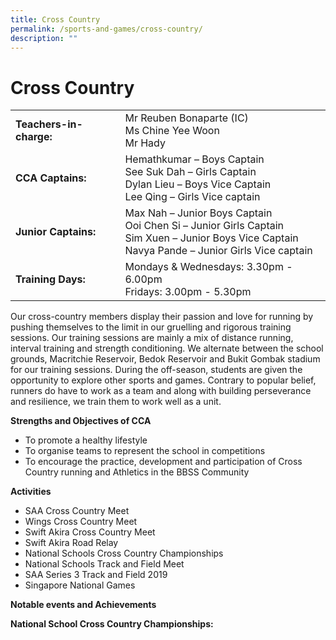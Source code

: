 ```yaml
---
title: Cross Country
permalink: /sports-and-games/cross-country/
description: ""
---
```

# Cross Country

|                     |                                     |
|---------------------|-----------------------------------|
| **Teachers-in-charge:** | Mr Reuben Bonaparte (IC) <br>Ms Chine Yee Woon<br>Mr Hady                                                                                             |
| **CCA Captains:**       | Hemathkumar – Boys Captain<br>See Suk Dah – Girls Captain<br>Dylan Lieu – Boys Vice Captain<br>Lee Qing – Girls Vice captain                          |
| **Junior Captains:**    | Max Nah – Junior Boys Captain<br>Ooi Chen Si – Junior Girls Captain<br>Sim Xuen – Junior Boys Vice Captain<br>Navya Pande – Junior Girls Vice captain |
| **Training Days:**      | Mondays & Wednesdays: 3.30pm - 6.00pm<br>Fridays: 3.00pm - 5.30pm             |


Our cross-country members display their passion and love for running by pushing themselves to the limit in our gruelling and rigorous training sessions. Our training sessions are mainly a mix of distance running, interval training and strength conditioning. We alternate between the school grounds, Macritchie Reservoir, Bedok Reservoir and Bukit Gombak stadium for our training sessions. During the off-season, students are given the opportunity to explore other sports and games. Contrary to popular belief, runners do have to work as a team and along with building perseverance and resilience, we train them to work well as a unit.

**Strengths and Objectives of CCA**

* To promote a healthy lifestyle
* To organise teams to represent the school in competitions
* To encourage the practice, development and participation of Cross Country running and Athletics in the BBSS Community

**Activities**

* SAA Cross Country Meet
* Wings Cross Country Meet
* Swift Akira Cross Country Meet
* Swift Akira Road Relay
* National Schools Cross Country Championships
* National Schools Track and Field Meet
* SAA Series 3 Track and Field 2019
* Singapore National Games

**Notable events and Achievements**

**National School Cross Country Championships:**